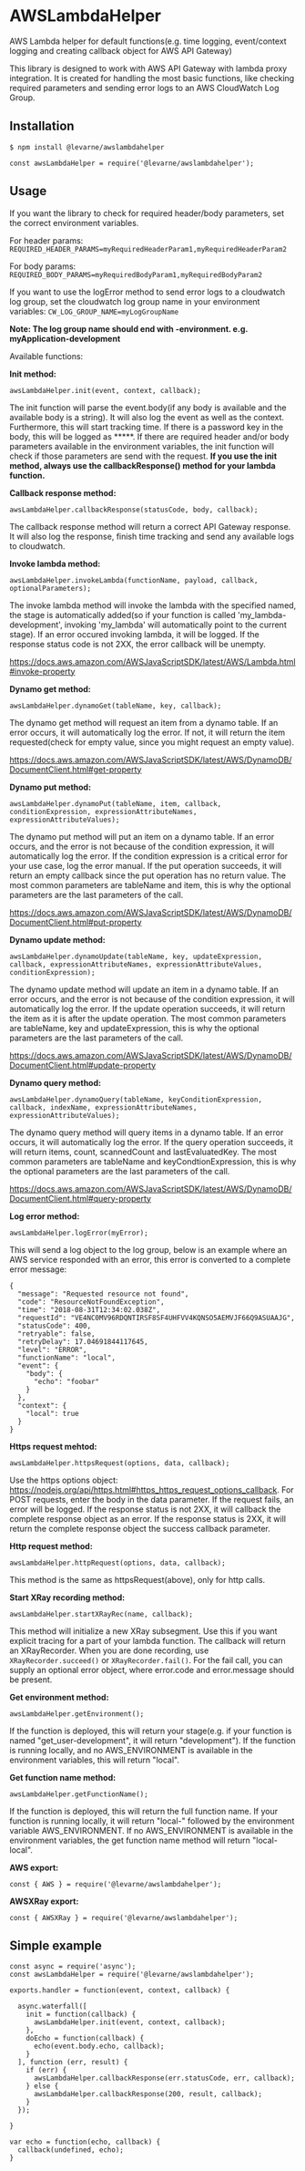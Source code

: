# AWSLambdaHelper
AWS Lambda helper for default functions(e.g. time logging, event/context logging and creating callback object for AWS API Gateway)

This library is designed to work with AWS API Gateway with lambda proxy integration. It is created for handling the most basic functions, like checking required parameters and sending error logs to an AWS CloudWatch Log Group.

## Installation

```
$ npm install @levarne/awslambdahelper

const awsLambdaHelper = require('@levarne/awslambdahelper');
```

## Usage
If you want the library to check for required header/body parameters, set the correct environment variables.

For header params: ``REQUIRED_HEADER_PARAMS=myRequiredHeaderParam1,myRequiredHeaderParam2``

For body params: ``REQUIRED_BODY_PARAMS=myRequiredBodyParam1,myRequiredBodyParam2``

If you want to use the logError method to send error logs to a cloudwatch log group, set the cloudwatch log group name in your environment variables: ``CW_LOG_GROUP_NAME=myLogGroupName``

**Note: The log group name should end with -environment. e.g. myApplication-development**

Available functions:

**Init method:**

```
awsLambdaHelper.init(event, context, callback);
```

The init function will parse the event.body(if any body is available and the available body is a string). It will also log the event as well as the context. Furthermore, this will start tracking time. If there is a password key in the body, this will be logged as *****. If there are required header and/or body parameters available in the environment variables, the init function will check if those parameters are send with the request. **If you use the init method, always use the callbackResponse() method for your lambda function.**

**Callback response method:**

```
awsLambdaHelper.callbackResponse(statusCode, body, callback);
```

The callback response method will return a correct API Gateway response. It will also log the response, finish time tracking and send any available logs to cloudwatch.

**Invoke lambda method:**

```
awsLambdaHelper.invokeLambda(functionName, payload, callback, optionalParameters);
```

The invoke lambda method will invoke the lambda with the specified named, the stage is automatically added(so if your function is called 'my_lambda-development', invoking 'my_lambda' will automatically point to the current stage). If an error occured invoking lambda, it will be logged. If the response status code is not 2XX, the error callback will be unempty.

https://docs.aws.amazon.com/AWSJavaScriptSDK/latest/AWS/Lambda.html#invoke-property

**Dynamo get method:**

```
awsLambdaHelper.dynamoGet(tableName, key, callback);
```

The dynamo get method will request an item from a dynamo table. If an error occurs, it will automatically log the error. If not, it will return the item requested(check for empty value, since you might request an empty value).

https://docs.aws.amazon.com/AWSJavaScriptSDK/latest/AWS/DynamoDB/DocumentClient.html#get-property

**Dynamo put method:**

```
awsLambdaHelper.dynamoPut(tableName, item, callback, conditionExpression, expressionAttributeNames, expressionAttributeValues);
```

The dynamo put method will put an item on a dynamo table. If an error occurs, and the error is not because of the condition expression, it will automatically log the error. If the condition expression is a critical error for your use case, log the error manual. If the put operation succeeds, it will return an empty callback since the put operation has no return value. The most common parameters are tableName and item, this is why the optional parameters are the last parameters of the call.

https://docs.aws.amazon.com/AWSJavaScriptSDK/latest/AWS/DynamoDB/DocumentClient.html#put-property

**Dynamo update method:**

```
awsLambdaHelper.dynamoUpdate(tableName, key, updateExpression, callback, expressionAttributeNames, expressionAttributeValues, conditionExpression);
```

The dynamo update method will update an item in a dynamo table. If an error occurs, and the error is not because of the condition expression, it will automatically log the error. If the update operation succeeds, it will return the item as it is after the update operation. The most common parameters are tableName, key and updateExpression, this is why the optional parameters are the last parameters of the call.

https://docs.aws.amazon.com/AWSJavaScriptSDK/latest/AWS/DynamoDB/DocumentClient.html#update-property

**Dynamo query method:**

```
awsLambdaHelper.dynamoQuery(tableName, keyConditionExpression, callback, indexName, expressionAttributeNames, expressionAttributeValues);
```

The dynamo query method will query items in a dynamo table. If an error occurs, it will automatically log the error. If the query operation succeeds, it will return items, count, scannedCount and lastEvaluatedKey. The most common parameters are tableName and keyCondtionExpression, this is why the optional parameters are the last parameters of the call.

https://docs.aws.amazon.com/AWSJavaScriptSDK/latest/AWS/DynamoDB/DocumentClient.html#query-property

**Log error method:**

```
awsLambdaHelper.logError(myError);
```

This will send a log object to the log group, below is an example where an AWS service responded with an error, this error is converted to a complete error message:

```
{
  "message": "Requested resource not found",
  "code": "ResourceNotFoundException",
  "time": "2018-08-31T12:34:02.038Z",
  "requestId": "VE4NC0MV96RDQNTIRSF8SF4UHFVV4KQNSO5AEMVJF66Q9ASUAAJG",
  "statusCode": 400,
  "retryable": false,
  "retryDelay": 17.04691844117645,
  "level": "ERROR",
  "functionName": "local",
  "event": {
    "body": {
      "echo": "foobar"
    }
  },
  "context": {
    "local": true
  }
}
```

**Https request mehtod:**

```
awsLambdaHelper.httpsRequest(options, data, callback);
```

Use the https options object: https://nodejs.org/api/https.html#https_https_request_options_callback. For POST requests, enter the body in the data parameter. If the request fails, an error will be logged. If the response status is not 2XX, it will callback the complete response object as an error. If the response status is 2XX, it will return the complete response object the success callback parameter.

**Http request method:**

```
awsLambdaHelper.httpRequest(options, data, callback);
```

This method is the same as httpsRequest(above), only for http calls.

**Start XRay recording method:**

```
awsLambdaHelper.startXRayRec(name, callback);
```

This method will initialize a new XRay subsegment. Use this if you want explicit tracing for a part of your lambda function. The callback will return an XRayRecorder. When you are done recording, use ``XRayRecorder.succeed()`` or ``XRayRecorder.fail()``. For the fail call, you can supply an optional error object, where error.code and error.message should be present.

**Get environment method:**

```
awsLambdaHelper.getEnvironment();
```

If the function is deployed, this will return your stage(e.g. if your function is named "get_user-development", it will return "development"). If the function is running locally, and no AWS_ENVIRONMENT is available in the environment variables, this will return "local".

**Get function name method:**

```
awsLambdaHelper.getFunctionName();
```

If the function is deployed, this will return the full function name. If your function is running locally, it will return "local-" followed by the environment variable AWS_ENVIRONMENT. If no AWS_ENVIRONMENT is available in the environment variables, the get function name method will return "local-local".  

**AWS export:**

```
const { AWS } = require('@levarne/awslambdahelper');
```

**AWSXRay export:**

```
const { AWSXRay } = require('@levarne/awslambdahelper');
```

## Simple example

```
const async = require('async');
const awsLambdaHelper = require('@levarne/awslambdahelper');

exports.handler = function(event, context, callback) {

  async.waterfall([
    init = function(callback) {
      awsLambdaHelper.init(event, context, callback);
    },
    doEcho = function(callback) {
      echo(event.body.echo, callback);
    }
  ], function (err, result) {
    if (err) {
      awsLambdaHelper.callbackResponse(err.statusCode, err, callback);
    } else {
      awsLambdaHelper.callbackResponse(200, result, callback);
    }
  });

}

var echo = function(echo, callback) {
  callback(undefined, echo);
}
```
